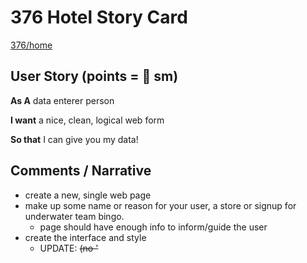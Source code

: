 # 376  Hotel Story Card

[376/home](https://gist.github.com/barrycumbie/83326a1ffcab7434abf9392795336d93)

## User Story (points = 👕 sm) 

**As A** data enterer person  

**I want** a nice, clean, logical web form

**So that** I can give you my data! 

## Comments / Narrative
- create a new, single web page
- make up some name or reason for your user, a store or signup for underwater team bingo. 
  - page should have enough info to inform/guide the user
- create the interface and style 
  - UPDATE: <del>(no '<script>' needed this time!...but do have a place for it...initialize jQuerry)</del>
  - will prob. need some JS &/or jQ esp to "pass data" betwixt 2 form elements   
- set up a good dir structure, naming, repo, and all that 
- use bootstrap5 classes first (before making your own style)
- include the gamut of '<input>' and data types: 
  - text entry: name, numbers (eg. ph#, credit, SSN), password (show it!?), email
  - date and time
  - check and option boxes 
  - buttons: - clear, submit
   - (Work Ahead? In India, we do this:  flow control ones (if I select this, I get this option) )
  - default input, help info, examples

## Resources
- getting data from an input w/just JS: https://codepen.io/barrycumbie/pen/LYeRvPe?editors=1010 
  
  
## Min. Acceptance Criteria
- [ ] 10/sumbit working link, links to repo & validity (all valid) 
- [ ] 5/super clean repo & dir (no partial credit) 
- [ ] 10/super clean code: id's, classes, naming, format "pretty", no extras
- [ ] 5/COMMENTS in CODE, author and talk to me
- [ ] 10/all required inputs*
- [ ] 5/page has info and context
- [ ] 5/fridge factor 
  

### *Required Inputs? 
Didn't I say this above? Who knows? 
- text, textarea, pwd, email, drowpdown, radio, checkbox, date/time, submit/clear buttons. 
- do I need *alllllll* of those? Well, get most of 'em in there please. 
